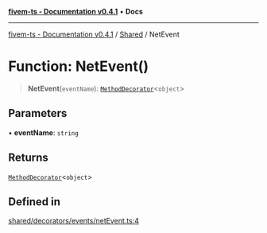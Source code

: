 [**fivem-ts - Documentation v0.4.1**](../../../README.md) • **Docs**

***

[fivem-ts - Documentation v0.4.1](../../../README.md) / [Shared](../README.md) / NetEvent

# Function: NetEvent()

> **NetEvent**(`eventName`): [`MethodDecorator`](../type-aliases/MethodDecorator.md)\<`object`\>

## Parameters

• **eventName**: `string`

## Returns

[`MethodDecorator`](../type-aliases/MethodDecorator.md)\<`object`\>

## Defined in

[shared/decorators/events/netEvent.ts:4](https://github.com/Purpose-Dev/fivem-ts/blob/af9f57481b70813a163451854c2103aaaed13195/src/shared/decorators/events/netEvent.ts#L4)
